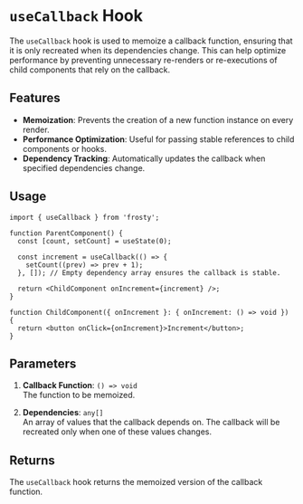 # `useCallback` Hook

The `useCallback` hook is used to memoize a callback function, ensuring that it is only recreated when its dependencies change. This can help optimize performance by preventing unnecessary re-renders or re-executions of child components that rely on the callback.

## Features

- **Memoization**: Prevents the creation of a new function instance on every render.
- **Performance Optimization**: Useful for passing stable references to child components or hooks.
- **Dependency Tracking**: Automatically updates the callback when specified dependencies change.

## Usage

```tsx
import { useCallback } from 'frosty';

function ParentComponent() {
  const [count, setCount] = useState(0);

  const increment = useCallback(() => {
    setCount((prev) => prev + 1);
  }, []); // Empty dependency array ensures the callback is stable.

  return <ChildComponent onIncrement={increment} />;
}

function ChildComponent({ onIncrement }: { onIncrement: () => void }) {
  return <button onClick={onIncrement}>Increment</button>;
}
```

## Parameters

1. **Callback Function**: `() => void`  
   The function to be memoized.

2. **Dependencies**: `any[]`  
   An array of values that the callback depends on. The callback will be recreated only when one of these values changes.

## Returns

The `useCallback` hook returns the memoized version of the callback function.
